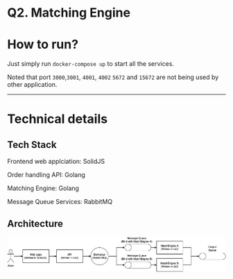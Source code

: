 # Q2. Matching Engine

# How to run?

Just simply run ```docker-compose up``` to start all the services.

Noted that port ```3000```,```3001```, ```4001```, ```4002``` ```5672``` and ```15672``` are not being used by other application.

----

# Technical details 

## Tech Stack

Frontend web applciation: SolidJS

Order handling API: Golang

Matching Engine: Golang

Message Queue Services: RabbitMQ

## Architecture

![Architecture](arch.png)